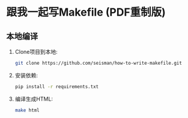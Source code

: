 跟我一起写Makefile (PDF重制版)
==============================

本地编译
--------
1.  Clone项目到本地:
    ```bash
    git clone https://github.com/seisman/how-to-write-makefile.git
    ```
    
2.  安装依赖:
    ```bash
    pip install -r requirements.txt
    ```
    
3.  编译生成HTML:
    ```bash
    make html
    ```

